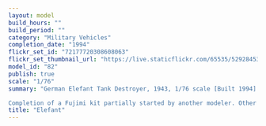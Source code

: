 ```yaml
---
layout: model
build_hours: ""
build_period: ""
category: "Military Vehicles"
completion_date: "1994"
flickr_set_id: "72177720308608063"
flickr_set_thumbnail_url: "https://live.staticflickr.com/65535/52928453701_6467f43054_m.jpg"
model_id: "82"
publish: true
scale: "1/76"
summary: "German Elefant Tank Destroyer, 1943, 1/76 scale [Built 1994]

Completion of a Fujimi kit partially started by another modeler. Other than drilling out the gun barrel and modifying the sprocket teeth to fit the tracks, I built unmodified as a simple project while I was working away from home."
title: "Elefant"
---
```



